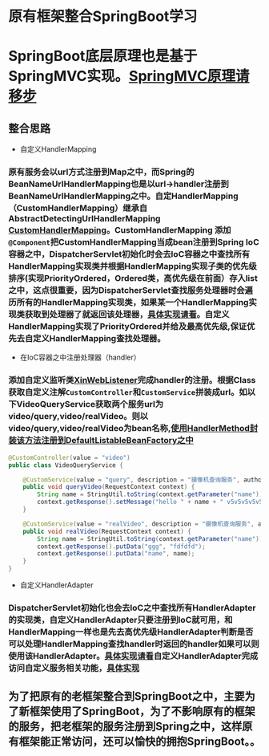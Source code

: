 # 原有框架整合SpringBoot学习
# SpringBoot底层原理也是基于SpringMVC实现。[SpringMVC原理请移步](https://note.youdao.com/share/?id=6b38408f9e21444057368247833a91c7&type=note#/)
## 整合思路
- 自定义HandlerMapping
### 原有服务会以url方式注册到Map之中，而Spring的BeanNameUrlHandlerMapping也是以url->handler注册到BeanNameUrlHandlerMapping之中。自定HandlerMapping（CustomHandlerMapping）继承自AbstractDetectingUrlHandlerMapping [CustomHandlerMapping](https://github.com/lucky-xin/xin-springboot/blob/master/src/main/java/com/xin/springboot/web/servlet/handler/CustomHandlerMapping.java)。CustomHandlerMapping 添加`@Component`把CustomHandlerMapping当成bean注册到Spring IoC容器之中，DispatcherServlet初始化时会去IoC容器之中查找所有HandlerMapping实现类并根据HandlerMapping实现子类的优先级排序(实现PriorityOrdered，Ordered类，高优先级在前面）存入list之中，这点很重要，因为DispatcherServlet查找服务处理器时会遍历所有的HandlerMapping实现类，如果某一个HandlerMapping实现类获取到处理器了就返回该处理器，[具体实现请看](https://note.youdao.com/share/?id=6b38408f9e21444057368247833a91c7&type=note#/)。自定义HandlerMapping实现了PriorityOrdered并给及最高优先级,保证优先去自定义HandlerMapping查找处理器。
- 在IoC容器之中注册处理器（handler）
### 添加自定义监听类[XinWebListener](https://github.com/lucky-xin/xin-springboot/blob/master/src/main/java/com/xin/springboot/web/listenner/XinWebListener.java)完成handler的注册。根据Class获取自定义注解`CustomController`和`CustomService`拼装成url。如以下VideoQueryService获取两个服务url为video/query,video/realVideo。则以video/query,video/realVideo为bean名称,[使用HandlerMethod封装该方法注册到DefaultListableBeanFactory之中](https://github.com/lucky-xin/xin-springboot/blob/master/src/main/java/com/xin/springboot/web/method/BeanNameUrlRegisterHepper.java)
```java
@CustomController(value = "video")
public class VideoQueryService {

    @CustomService(value = "query", description = "摄像机查询服务", author = "lcx", since = "1.0", isLog = true)
    public void queryVideo(RequestContext context) {
        String name = StringUtil.toString(context.getParameter("name"));
        context.getResponse().setMessage("hello " + name + " v5v5v5v5v5");
    }

    @CustomService(value = "realVideo", description = "摄像机查询服务", author = "lcx", since = "1.0", isLog = true)
    public void realVideo(RequestContext context) {
        String name = StringUtil.toString(context.getParameter("name"));
        context.getResponse().putData("ggg", "fdfdfd");
        context.getResponse().putData("name", name);
    }
}

```
- 自定义HandlerAdapter
### DispatcherServlet初始化也会去IoC之中查找所有HandlerAdapter的实现类，自定义HandlerAdapter只要注册到IoC就可用，和HandlerMapping一样也是先去高优先级HandlerAdapter判断是否可以处理HandlerMapping查找handler时返回的handler如果可以则使用该HandlerAdapter。[具体实现请看](https://note.youdao.com/share/?id=6b38408f9e21444057368247833a91c7&type=note#/)自定义HandlerAdapter完成访问自定义服务相关功能，[具体实现](https://github.com/lucky-xin/xin-springboot/blob/master/src/main/java/com/xin/springboot/web/servlet/CustomHandlerAdapter.java)

## 为了把原有的老框架整合到SpringBoot之中，主要为了新框架使用了SpringBoot，为了不影响原有的框架的服务，把老框架的服务注册到Spring之中，这样原有框架能正常访问，还可以愉快的拥抱SpringBoot。。

